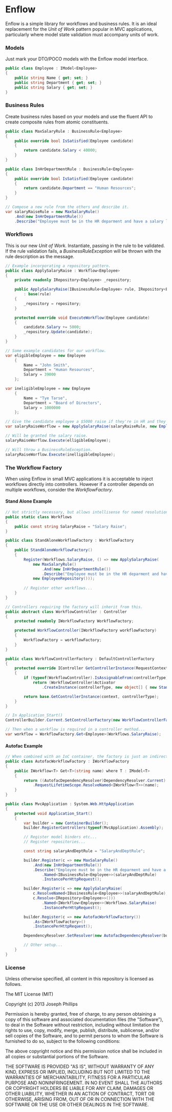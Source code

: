 Enflow
======

Enflow is a simple library for workflows and business rules. It is an ideal replacement for the _Unit of Work_ pattern popular in MVC applications, particularly where model state validation must accompany units of work.

### Models

Just mark your DTO/POCO models with the Enflow model interface.
```csharp
public class Employee : IModel<Employee>
{
	public string Name { get; set; }
    public string Department { get; set; }
    public string Salary { get; set; }
}
```

### Business Rules

Create business rules based on your models and use the fluent API to create composite rules from atomic constituents.
```csharp
public class MaxSalaryRule : BusinessRule<Employee>
{
    public override bool IsSatisfied(Employee candidate)
    {
        return candidate.Salary < 40000;
    }
}

public class InHrDepartmentRule : BusinessRule<Employee>
{
    public override bool IsSatisfied(Employee candidate)
    {
        return candidate.Department == "Human Resources";
    }
}

// Compose a new rule from the others and describe it.
var salaryRaiseRule = new MaxSalaryRule()
    .And(new InHrDepartmentRule())
    .Describe("Employee must be in the HR deparment and have a salary less than $40,000.");
```

### Workflows

This is our new _Unit of Work_. Instantiate, passing in the rule to be validated. If the rule validation fails, a _BusinessRuleException_ will be thrown with the rule description as the message.
```csharp
// Example incorporating a repository pattern.
public class ApplySalaryRaise : Workflow<Employee>
{
    private readonly IRepository<Employee> _repository;

    public ApplySalaryRaise(IBusinessRule<Employee> rule, IRepository<Employee> repository)
        : base(rule)
    {
        _repository = repository;
    }

    protected override void ExecuteWorkflow(Employee candidate)
    {
        candidate.Salary += 5000;
        _repository.Update(candidate);
    }
}

// Some example candidates for our workflow.
var eligibleEmployee = new Employee
    {
        Name = "John Smith",
        Department = "Human Resources",
        Salary = 39000
    };

var ineligibleEmployee = new Employee
    {
        Name = "Tye Tarse",
        Department = "Board of Directors",
        Salary = 1000000
    };

// Give the candidate employee a $5000 raise if they're in HR and they earn less than $40k.
var salaryRaiseWorflow = new ApplySalaryRaise(salaryRaiseRule, new EmployeeRepository());

// Will be granted the salary raise.
salaryRaiseWorflow.Execute(elligibleEmployee); 

// Will throw a BusinessRuleException.
salaryRaiseWorflow.Execute(inelligibleEmployee); 

```

### The Workflow Factory

When using Enflow in small MVC applications it is acceptable to inject workflows directly into controllers. However if a controller depends on multiple workflows, consider the _WorkflowFactory_.

#### Stand Alone Example

```csharp
// Not strictly necessary, but allows intellisense for named resolutions.
public static class Workflows
{
    public const string SalaryRaise = "Salary Raise";
}

public class StandAloneWorkflowFactory : WorkflowFactory
{
    public StandAloneWorkflowFactory()
    {
        Register(Workflows.SalaryRaise, () => new ApplySalaryRaise(
            new MaxSalaryRule()
                .And(new InHrDepartmentRule())
                .Describe("Employee must be in the HR deparment and have a salary less than $40,000."), 
            new EmployeeRepository()));
        
        // Register other workflows...
    }
}

// Controllers requiring the factory will inherit from this.
public abstract class WorkflowController : Controller
{
    protected readonly IWorkflowFactory WorkflowFactory;

    protected WorkflowController(IWorkflowFactory workflowFactory)
    {
        WorkflowFactory = workflowFactory;
    }
}

public class WorkflowControllerFactory : DefaultControllerFactory
{
    protected override IController GetControllerInstance(RequestContext context, Type controllerType)
    {
        if (typeof(WorkflowController).IsAssignableFrom(controllerType))
            return (WorkflowController)Activator
                .CreateInstance(controllerType, new object[] { new StandAloneWorkflowFactory() });

        return base.GetControllerInstance(context, controllerType);
    }
}

// In Application_Start()
ControllerBuilder.Current.SetControllerFactory(new WorkflowControllerFactory());

// Then when a workflow is required in a controller method...
var workflow = WorkflowFactory.Get<Employee>(Workflows.SalaryRaise);
```

#### Autofac Example

```csharp
// When combined with an IoC container, the factory is just an indirection for MVC's inbuilt Service Locator.
public class AutofacWorkflowFactory : IWorkflowFactory
{
    public IWorkflow<T> Get<T>(string name) where T : IModel<T>
    {
        return ((AutofacDependencyResolver)DependencyResolver.Current)
            .RequestLifetimeScope.ResolveNamed<IWorkflow<T>>(name);
    }
}

public class MvcApplication : System.Web.HttpApplication
{
    protected void Application_Start()
    {
        var builder = new ContainerBuilder();
        builder.RegisterControllers(typeof(MvcApplication).Assembly);

        // Register model binders etc...
        // Register repositories...

        const string salaryAndDeptRule = "SalaryAndDeptRule";

        builder.Register(c => new MaxSalaryRule()
            .And(new InHrDepartmentRule())
            .Describe("Employee must be in the HR deparment and have a salary less than $40,000."))
                .Named<IBusinessRule<Employee>>(salaryAndDeptRule)
                .InstancePerHttpRequest();

        builder.Register(c => new ApplySalaryRaise(
            c.ResolveNamed<IBusinessRule<Employee>>(salaryAndDeptRule), 
            c.Resolve<IRepository<Employee>>()))
                .Named<IWorkflow<Employee>>(Workflows.SalaryRaise)
                .InstancePerHttpRequest();

        builder.Register(c => new AutofacWorkflowFactory())
            .As<IWorkflowFactory>()
            .InstancePerHttpRequest();

        DependencyResolver.SetResolver(new AutofacDependencyResolver(builder.Build()));

        // Other setup...
    }
}
```

### License

Unless otherwise specified, all content in this repository is licensed as follows.

The MIT License (MIT)

Copyright (c) 2013 Joseph Phillips

Permission is hereby granted, free of charge, to any person obtaining a copy of this software and associated documentation files (the "Software"), to deal in the Software without restriction, including without limitation the rights to use, copy, modify, merge, publish, distribute, sublicense, and/or sell copies of the Software, and to permit persons to whom the Software is furnished to do so, subject to the following conditions:

The above copyright notice and this permission notice shall be included in all copies or substantial portions of the Software.

THE SOFTWARE IS PROVIDED "AS IS", WITHOUT WARRANTY OF ANY KIND, EXPRESS OR IMPLIED, INCLUDING BUT NOT LIMITED TO THE WARRANTIES OF MERCHANTABILITY, FITNESS FOR A PARTICULAR PURPOSE AND NONINFRINGEMENT. IN NO EVENT SHALL THE AUTHORS OR COPYRIGHT HOLDERS BE LIABLE FOR ANY CLAIM, DAMAGES OR OTHER LIABILITY, WHETHER IN AN ACTION OF CONTRACT, TORT OR OTHERWISE, ARISING FROM, OUT OF OR IN CONNECTION WITH THE SOFTWARE OR THE USE OR OTHER DEALINGS IN THE SOFTWARE.
